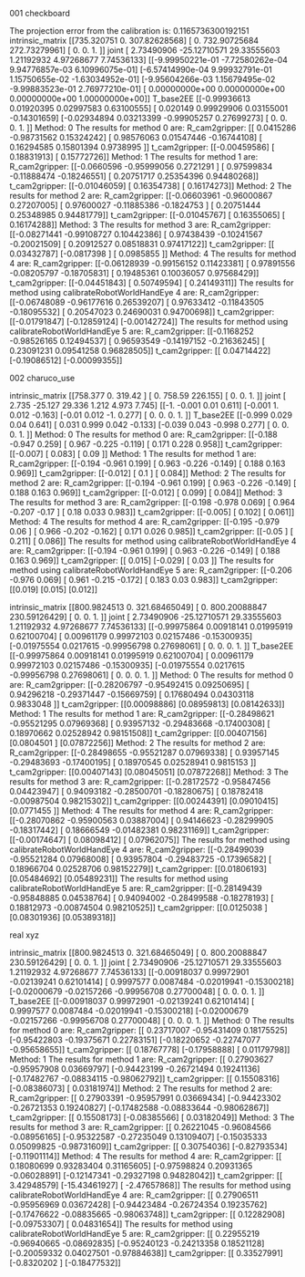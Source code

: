 001 checkboard

The projection error from the calibration is:  0.1165736300192151
intrinsic_matrix [[735.320751     0.         307.82628568]
 [  0.         732.90725684 272.73279961]
 [  0.           0.           1.        ]]
joint [  2.73490906 -25.12710571  29.33555603   1.21192932   4.97268677
   7.74536133]
[[-9.99950221e-01 -7.72580262e-04  9.94776857e-03  6.10996075e-01]
 [-6.57414990e-04  9.99932791e-01  1.15750655e-02 -1.63034952e-01]
 [-9.95604266e-03  1.15679495e-02 -9.99883523e-01  2.76977210e-01]
 [ 0.00000000e+00  0.00000000e+00  0.00000000e+00  1.00000000e+00]]
T_base2EE [[-0.99936613  0.01920395  0.02997583  0.63100555]
 [ 0.020149    0.99929906  0.03155001 -0.14301659]
 [-0.02934894  0.03213399 -0.99905257  0.27699273]
 [ 0.          0.          0.          1.        ]]
Method: 0
The results for method 0 are:
R_cam2gripper: [[ 0.0415286  -0.98731562  0.15324242]
 [ 0.98576063  0.01547446 -0.16744108]
 [ 0.16294585  0.15801394  0.9738995 ]]
t_cam2gripper: [[-0.00459586]
 [ 0.18831913]
 [ 0.15772726]]
Method: 1
The results for method 1 are:
R_cam2gripper: [[-0.0660596  -0.95999056  0.2721291 ]
 [ 0.97599834 -0.11888474 -0.18246551]
 [ 0.20751717  0.25354396  0.94480268]]
t_cam2gripper: [[-0.01046059]
 [ 0.16354738]
 [ 0.16174273]]
Method: 2
The results for method 2 are:
R_cam2gripper: [[-0.06603961 -0.96000867  0.27207005]
 [ 0.97600027 -0.11885386 -0.1824753 ]
 [ 0.20751444  0.25348985  0.94481779]]
t_cam2gripper: [[-0.01045767]
 [ 0.16355065]
 [ 0.16174288]]
Method: 3
The results for method 3 are:
R_cam2gripper: [[-0.08271441 -0.99108727  0.10442386]
 [ 0.97438439 -0.10241567 -0.20021509]
 [ 0.20912527  0.08518831  0.97417122]]
t_cam2gripper: [[ 0.03432787]
 [-0.0817398 ]
 [ 0.0985855 ]]
Method: 4
The results for method 4 are:
R_cam2gripper: [[-0.06128939 -0.99156152  0.11423381]
 [ 0.97891556 -0.08205797 -0.18705831]
 [ 0.19485361  0.10036057  0.97568429]]
t_cam2gripper: [[-0.04451843]
 [ 0.50749594]
 [ 0.24149311]]
The results for method using calibrateRobotWorldHandEye 4 are:
R_cam2gripper: [[-0.06748089 -0.96177616  0.26539207]
 [ 0.97633412 -0.11843505 -0.18095532]
 [ 0.20547023  0.24690031  0.94700698]]
t_cam2gripper: [[-0.01791847]
 [-0.12859124]
 [-0.00142724]]
The results for method using calibrateRobotWorldHandEye 5 are:
R_cam2gripper: [[-0.1168252  -0.98526165  0.12494537]
 [ 0.96593549 -0.14197152 -0.21636245]
 [ 0.23091231  0.09541258  0.96828505]]
t_cam2gripper: [[ 0.04714422]
 [-0.19086512]
 [-0.00099355]]

 002  charuco_use

intrinsic_matrix [[758.377   0.    319.42 ]
 [  0.    758.59  226.155]
 [  0.      0.      1.   ]]
joint [  2.735 -25.127  29.336   1.212   4.973   7.745]
[[-1.    -0.001  0.01   0.611]
 [-0.001  1.     0.012 -0.163]
 [-0.01   0.012 -1.     0.277]
 [ 0.     0.     0.     1.   ]]
T_base2EE [[-0.999  0.029  0.04   0.641]
 [ 0.031  0.999  0.042 -0.133]
 [-0.039  0.043 -0.998  0.277]
 [ 0.     0.     0.     1.   ]]
Method: 0
The results for method 0 are:
R_cam2gripper: [[-0.188 -0.947  0.259]
 [ 0.967 -0.225 -0.119]
 [ 0.171  0.228  0.958]]
t_cam2gripper: [[-0.007]
 [ 0.083]
 [ 0.09 ]]
Method: 1
The results for method 1 are:
R_cam2gripper: [[-0.194 -0.961  0.199]
 [ 0.963 -0.226 -0.149]
 [ 0.188  0.163  0.969]]
t_cam2gripper: [[-0.012]
 [ 0.1  ]
 [ 0.084]]
Method: 2
The results for method 2 are:
R_cam2gripper: [[-0.194 -0.961  0.199]
 [ 0.963 -0.226 -0.149]
 [ 0.188  0.163  0.969]]
t_cam2gripper: [[-0.012]
 [ 0.099]
 [ 0.084]]
Method: 3
The results for method 3 are:
R_cam2gripper: [[-0.198 -0.978  0.069]
 [ 0.964 -0.207 -0.17 ]
 [ 0.18   0.033  0.983]]
t_cam2gripper: [[-0.005]
 [ 0.102]
 [ 0.061]]
Method: 4
The results for method 4 are:
R_cam2gripper: [[-0.195 -0.979  0.06 ]
 [ 0.966 -0.202 -0.162]
 [ 0.171  0.026  0.985]]
t_cam2gripper: [[-0.05 ]
 [ 0.211]
 [ 0.086]]
The results for method using calibrateRobotWorldHandEye 4 are:
R_cam2gripper: [[-0.194 -0.961  0.199]
 [ 0.963 -0.226 -0.149]
 [ 0.188  0.163  0.969]]
t_cam2gripper: [[ 0.015]
 [-0.029]
 [ 0.03 ]]
The results for method using calibrateRobotWorldHandEye 5 are:
R_cam2gripper: [[-0.206 -0.976  0.069]
 [ 0.961 -0.215 -0.172]
 [ 0.183  0.03   0.983]]
t_cam2gripper: [[0.019]
 [0.015]
 [0.012]]


 intrinsic_matrix [[800.9824513    0.         321.68465049]
 [  0.         800.20088847 230.59126429]
 [  0.           0.           1.        ]]
joint [  2.73490906 -25.12710571  29.33555603   1.21192932   4.97268677
   7.74536133]
[[-0.99975864  0.00918141  0.01995919  0.62100704]
 [ 0.00961179  0.99972103  0.02157486 -0.15300935]
 [-0.01975554  0.0217615  -0.99956798  0.27698061]
 [ 0.          0.          0.          1.        ]]
T_base2EE [[-0.99975864  0.00918141  0.01995919  0.62100704]
 [ 0.00961179  0.99972103  0.02157486 -0.15300935]
 [-0.01975554  0.0217615  -0.99956798  0.27698061]
 [ 0.          0.          0.          1.        ]]
Method: 0
The results for method 0 are:
R_cam2gripper: [[-0.28206797 -0.95492415  0.09250695]
 [ 0.94296218 -0.29371447 -0.15669759]
 [ 0.17680494  0.04303118  0.9833048 ]]
t_cam2gripper: [[0.00098886]
 [0.08959813]
 [0.08142633]]
Method: 1
The results for method 1 are:
R_cam2gripper: [[-0.28498621 -0.95521295  0.07969368]
 [ 0.93957132 -0.29483668 -0.17400308]
 [ 0.18970662  0.02528942  0.98151508]]
t_cam2gripper: [[0.00407156]
 [0.0804501 ]
 [0.07872256]]
Method: 2
The results for method 2 are:
R_cam2gripper: [[-0.28498655 -0.95521287  0.07969338]
 [ 0.93957145 -0.29483693 -0.17400195]
 [ 0.18970545  0.02528941  0.9815153 ]]
t_cam2gripper: [[0.00407143]
 [0.08045051]
 [0.07872268]]
Method: 3
The results for method 3 are:
R_cam2gripper: [[-0.28172572 -0.95847456  0.04423947]
 [ 0.94093182 -0.28500701 -0.18280675]
 [ 0.18782418 -0.00987504  0.98215302]]
t_cam2gripper: [[0.00244391]
 [0.09010415]
 [0.0771455 ]]
Method: 4
The results for method 4 are:
R_cam2gripper: [[-0.28070862 -0.95900563  0.03887004]
 [ 0.94146623 -0.28299905 -0.18317442]
 [ 0.18666549 -0.01482381  0.98231169]]
t_cam2gripper: [[-0.00174647]
 [ 0.08098412]
 [ 0.07962075]]
The results for method using calibrateRobotWorldHandEye 4 are:
R_cam2gripper: [[-0.28499039 -0.95521284  0.07968008]
 [ 0.93957804 -0.29483725 -0.17396582]
 [ 0.18966704  0.02528706  0.98152279]]
t_cam2gripper: [[0.01806193]
 [0.05484692]
 [0.05489231]]
The results for method using calibrateRobotWorldHandEye 5 are:
R_cam2gripper: [[-0.28149439 -0.95848885  0.04538764]
 [ 0.94094002 -0.28499588 -0.18278193]
 [ 0.18812973 -0.00874504  0.98210525]]
t_cam2gripper: [[0.0125038 ]
 [0.08301936]
 [0.05389318]]


real xyz

 intrinsic_matrix [[800.9824513    0.         321.68465049]
 [  0.         800.20088847 230.59126429]
 [  0.           0.           1.        ]]
joint [  2.73490906 -25.12710571  29.33555603   1.21192932   4.97268677
   7.74536133]
[[-0.00918037  0.99972901 -0.02139241  0.62101414]
 [ 0.9997577   0.0087484  -0.02019941 -0.15300218]
 [-0.02000679 -0.02157266 -0.99956708  0.27700048]
 [ 0.          0.          0.          1.        ]]
T_base2EE [[-0.00918037  0.99972901 -0.02139241  0.62101414]
 [ 0.9997577   0.0087484  -0.02019941 -0.15300218]
 [-0.02000679 -0.02157266 -0.99956708  0.27700048]
 [ 0.          0.          0.          1.        ]]
Method: 0
The results for method 0 are:
R_cam2gripper: [[ 0.23717007 -0.95431409  0.18175525]
 [-0.95422803 -0.19375671  0.22783151]
 [-0.18220652 -0.22747077 -0.95658655]]
t_cam2gripper: [[ 0.18767778]
 [-0.17958888]
 [ 0.01179798]]
Method: 1
The results for method 1 are:
R_cam2gripper: [[ 0.27903627 -0.95957908  0.03669797]
 [-0.94423199 -0.26721494  0.19241136]
 [-0.17482767 -0.08834115 -0.98062792]]
t_cam2gripper: [[ 0.15508316]
 [-0.08386073]
 [ 0.03181974]]
Method: 2
The results for method 2 are:
R_cam2gripper: [[ 0.27903391 -0.95957991  0.03669434]
 [-0.94423302 -0.26721353  0.19240827]
 [-0.17482588 -0.08833644 -0.98062867]]
t_cam2gripper: [[ 0.15508173]
 [-0.08385566]
 [ 0.03182049]]
Method: 3
The results for method 3 are:
R_cam2gripper: [[ 0.26221045 -0.96084566 -0.08956165]
 [-0.95322587 -0.27235049  0.13109407]
 [-0.15035333  0.05099825 -0.98731609]]
t_cam2gripper: [[ 0.30754036]
 [-0.82793534]
 [-0.11901114]]
Method: 4
The results for method 4 are:
R_cam2gripper: [[ 0.18080699  0.93283404  0.31165605]
 [-0.97598824  0.20931365 -0.06028891]
 [-0.12147341 -0.29327198  0.94828042]]
t_cam2gripper: [[  3.42948579]
 [-15.43461927]
 [ -2.47657868]]
The results for method using calibrateRobotWorldHandEye 4 are:
R_cam2gripper: [[ 0.27906511 -0.95956969  0.03672428]
 [-0.94423484 -0.26724354  0.19235762]
 [-0.17476622 -0.08835665 -0.98063748]]
t_cam2gripper: [[ 0.12282908]
 [-0.09753307]
 [ 0.04831654]]
The results for method using calibrateRobotWorldHandEye 5 are:
R_cam2gripper: [[ 0.22955219 -0.96940665 -0.08692835]
 [-0.95240123 -0.24213358  0.18521128]
 [-0.20059332  0.04027501 -0.97884638]]
t_cam2gripper: [[ 0.33527991]
 [-0.8320202 ]
 [-0.18477532]]
